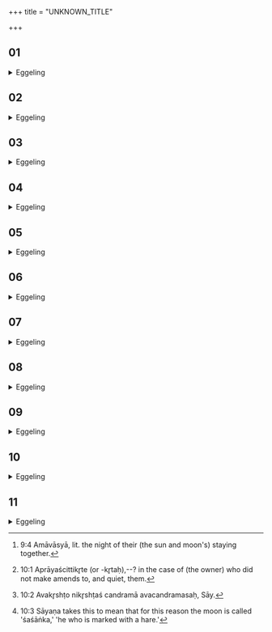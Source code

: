 +++
title = "UNKNOWN_TITLE"

+++


##  01
<details><summary>Eggeling</summary>

1. He observes the fast thinking, 'To-day is the day of new moon [^egg_96];' and then that (moon) is seen in

[^egg_96]: 9:4 Amāvāsyā, lit. the night of their (the sun and moon's) staying together.

the west. But, indeed, he (the moon) is that heavenly dog: he watches the Sacrificer's cattle (to seize them), and that would not be good for cattle if amends were not made to them [^egg_97]; and through fear of that 'down-coming moon [^egg_98],' as they think him to be,--

[^egg_97]: 10:1 Aprāyaścittikr̥te (or -kr̥taḥ),--? in the case of (the owner) who did not make amends to, and quiet, them.

[^egg_98]: 10:2 Avakr̥shṭo nikr̥shṭaś candramā avacandramasaḥ, Sāy.
</details>

##  02
<details><summary>Eggeling</summary>

2. They steal away into the shade. And therefore, indeed, people call that burning pain 'śvalucita' (dog's clutch);--and therefore they also call that one--
</details>

##  03
<details><summary>Eggeling</summary>

3. 'The hare in the moon [^egg_99].' Soma, the food of the gods, indeed, is the moon: at full moon they press him; and in the subsequent half of the month he enters the waters and plants; and, the cattle feeding on the water and the plants, he then during that night (of new moon) collects him from the cattle.

[^egg_99]: 10:3 Sāyaṇa takes this to mean that for this reason the moon is called 'śaśāṅka,' 'he who is marked with a hare.'
</details>

##  04
<details><summary>Eggeling</summary>

4. He keeps the fast thinking, 'To-day is the day of new moon;' and then that (moon) is seen in the west, and the Sacrificer departs from the path of sacrifice. As to this they say, 'What should one do when he has departed from the path of the sacrifice? Should he sacrifice, or should he not sacrifice?' He should certainly sacrifice, for there is no other way out of it: day after day that (moon) rises larger. Having performed offering after the manner of the New-moon sacrifice, he takes out material for an additional offering either on the same, or on the following day.
</details>

##  05
<details><summary>Eggeling</summary>

5. There are three chief oblations for this (offering),--(he prepares) a cake on eight potsherds for

 Agni Pathikr̥t (the path-maker), one on eleven potsherds for Indra Vr̥trahan (the slayer of Vr̥tra), and a cake on twelve potsherds for Agni Vaiśvānara.
</details>

##  06
<details><summary>Eggeling</summary>

6. Now as to why he prepares (an oblation) for Agni Pathikr̥t,--it is that Agni, being the maker of the path, leads the Sacrificer (back) to the path of sacrifice, from which he now departs.
</details>

##  07
<details><summary>Eggeling</summary>

7. And as to why to Indra Vr̥trahan,--Vr̥tra is sin: with the help of Indra, the slayer of Vr̥tra, he thus slays sin, Vr̥tra, which ever keeps him from well-being, from virtue, and from the good work: this is why he (offers) to Indra Vr̥trahan.
</details>

##  08
<details><summary>Eggeling</summary>

8. And as to why he prepares a cake on twelve potsherds for Agni Vaiśvānara,--when Indra had slain Vr̥tra, he burnt him completely by means of Agni Vaiśvānara, and thereby burnt all his (Vr̥tra's) sin; and in like manner does that (Sacrificer) now, after slaying sin, Vr̥tra, with the help of Indra Vr̥trahan, burn him, and all that sin of his, by means of Agni Vaiśvānara; and, verily, not the slightest sin remains in him who, knowing this, performs this offering.
</details>

##  09
<details><summary>Eggeling</summary>

9. For this (offering) there are seventeen kindling-verses. He offers to the deities in a low voice, and makes any (verses) he pleases his invitatory and offering-formulas. In like manner (those of) the two butter-portions and the two formulas of the Svishṭakr̥t.
</details>

##  10
<details><summary>Eggeling</summary>

10. A bow with three arrows he gives as dakshiṇā; for with the bow a dog is driven away: he thus drives away that (dog, the moon) when he gives a bow with three arrows as dakshiṇā.
</details>

##  11
<details><summary>Eggeling</summary>

11. A staff he gives as dakshiṇā; for with a staff

a dog is driven away: he thus drives away that (dog) when he gives a staff as dakshiṇā. This, indeed, is the prescribed dakshiṇā; but he may give anything else besides, of such other (objects meet for) dakshiṇās as may be at his disposal. This, doubtless, is an offering relating to cattle: he may perform it even though (the moon) was not seen (at his New-moon sacrifice).
</details>